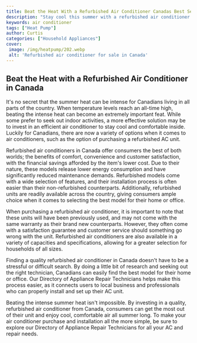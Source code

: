 ```yaml
---
title: Beat the Heat With a Refurbished Air Conditioner Canadas Best Selection
description: "Stay cool this summer with a refurbished air conditioner from Canadas wide range of options Beat the heat and keep your space comfortable with quality and affordability"
keywords: air conditioner
tags: ["Heat Pump"]
author: Curtis
categories: ["Household Appliances"]
cover: 
 image: /img/heatpump/202.webp
 alt: 'Refurbished air conditioner for sale in Canada'
---
```

## Beat the Heat with a Refurbished Air Conditioner in Canada

It's no secret that the summer heat can be intense for Canadians living in all parts of the country. When temperature levels reach an all-time high, beating the intense heat can become an extremely important feat. While some prefer to seek out indoor activities, a more effective solution may be to invest in an efficient air conditioner to stay cool and comfortable inside. Luckily for Canadians, there are now a variety of options when it comes to air conditioners, such as the option of purchasing a refurbished AC unit.

Refurbished air conditioners in Canada offer consumers the best of both worlds; the benefits of comfort, convenience and customer satisfaction, with the financial savings afforded by the item's lower cost. Due to their nature, these models release lower energy consumption and have significantly reduced maintenance demands. Refurbished models come with a wide selection of features, and their installation process is often easier than their non-refurbished counterparts. Additionally, refurbished units are readily available across the country, giving consumers ample choice when it comes to selecting the best model for their home or office. 

When purchasing a refurbished air conditioner, it is important to note that these units will have been previously used, and may not come with the same warranty as their brand new counterparts. However, they often come with a satisfaction guarantee and customer service should something go wrong with the unit. Refurbished air conditioners are also available in a variety of capacities and specifications, allowing for a greater selection for households of all sizes.

Finding a quality refurbished air conditioner in Canada doesn't have to be a stressful or difficult search. By doing a little bit of research and seeking out the right technician, Canadians can easily find the best model for their home or office. Our Directory of Appliance Repair Technicians helps make this process easier, as it connects users to local business and professionals who can properly install and set up their AC unit. 

Beating the intense summer heat isn't impossible. By investing in a quality, refurbished air conditioner from Canada, consumers can get the most out of their unit and enjoy cool, comfortable air all summer long. To make your air conditioner purchase and installation all the more simple, be sure to explore our Directory of Appliance Repair Technicians for all your AC and repair needs.
